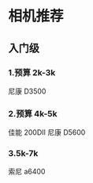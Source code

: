 <!--
 * @Author: binbin 81745365+bin59@users.noreply.github.com
 * @Date: 2023-01-10 22:27:57
 * @LastEditors: binbin 81745365+bin59@users.noreply.github.com
 * @LastEditTime: 2023-01-11 00:37:01
 * @FilePath: \webg:\binbin\collect\相机推荐.md
 * @Description:
 *
 * Copyright (c) 2023 by binbin 81745365+bin59@users.noreply.github.com, All Rights Reserved.
-->

# 相机推荐

## 入门级

### 1.预算 2k-3k

尼康 D3500

### 2.预算 4k-5k

佳能 200DII
尼康 D5600

### 3.5k-7k

索尼 a6400
